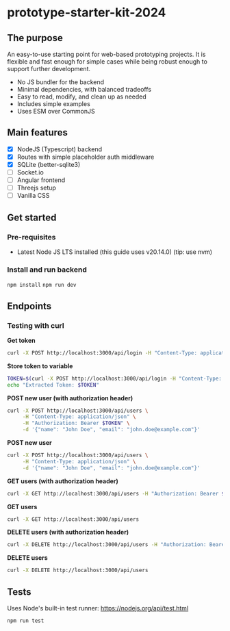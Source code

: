 # prototype-starter-kit-2024

## The purpose

An easy-to-use starting point for web-based prototyping projects. It is flexible and fast enough for simple cases while being robust enough to support further development.

- No JS bundler for the backend
- Minimal dependencies, with balanced tradeoffs
- Easy to read, modify, and clean up as needed
- Includes simple examples
- Uses ESM over CommonJS

## Main features

- [x] NodeJS (Typescript) backend
- [x] Routes with simple placeholder auth middleware
- [x] SQLite (better-sqlite3)
- [ ] Socket.io
- [ ] Angular frontend
- [ ] Threejs setup
- [ ] Vanilla CSS

## Get started

### Pre-requisites

- Latest Node JS LTS installed (this guide uses v20.14.0) (tip: use nvm)

###

### Install and run backend

`npm install`
`npm run dev`

## Endpoints

### Testing with curl

**Get token**

```bash
curl -X POST http://localhost:3000/api/login -H "Content-Type: application/json" -d '{"username":"user","password":"pass"}'
```

**Store token to variable**

```bash
TOKEN=$(curl -X POST http://localhost:3000/api/login -H "Content-Type: application/json" -d '{"username":"user","password":"pass"}' | sed -n 's/.*"token":"\([^"]*\)".*/\1/p')
echo "Extracted Token: $TOKEN"
```

**POST new user (with authorization header)**

```bash
curl -X POST http://localhost:3000/api/users \
     -H "Content-Type: application/json" \
     -H "Authorization: Bearer $TOKEN" \
     -d '{"name": "John Doe", "email": "john.doe@example.com"}'
```

**POST new user**

```bash
curl -X POST http://localhost:3000/api/users \
     -H "Content-Type: application/json" \
     -d '{"name": "John Doe", "email": "john.doe@example.com"}'
```

**GET users (with authorization header)**

```bash
curl -X GET http://localhost:3000/api/users -H "Authorization: Bearer $TOKEN"
```

**GET users**

```bash
curl -X GET http://localhost:3000/api/users
```

**DELETE users (with authorization header)**

```bash
curl -X DELETE http://localhost:3000/api/users -H "Authorization: Bearer $TOKEN"
```

**DELETE users**

```bash
curl -X DELETE http://localhost:3000/api/users
```

## Tests

Uses Node's built-in test runner: https://nodejs.org/api/test.html

`npm run test`
